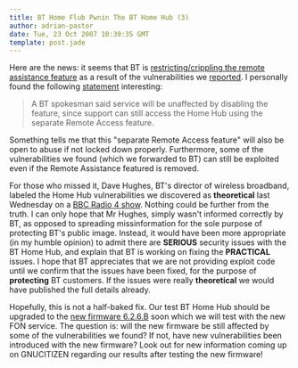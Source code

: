 ```yaml
---
title: BT Home Flub Pwnin The BT Home Hub (3)
author: adrian-pastor
date: Tue, 23 Oct 2007 10:39:35 GMT
template: post.jade
---
```


Here are the news: it seems that BT is [restricting/crippling the remote assistance feature](http://bt.custhelp.com/cgi-bin/bt.cfg/php/enduser/cci/bt_adp.php?p_sid=B612fPOi&cat_lvl1=346&cat_lvl2=401&cat_lvl3=407&cat_lvl4=751&p_cv=4.751&p_cats=346,401,407,751&p_faqid=10492) as a result of the vulnerabilities we [reported](/blog/bt-home-flub-pwnin-the-bt-home-hub). I personally found the following [statement](http://www.theregister.co.uk/2007/10/22/home_hub_vuln_plugged/) interesting:

> A BT spokesman said service will be unaffected by disabling the feature, since support can still access the Home Hub using the separate Remote Access feature.

Something tells me that this "separate Remote Access feature" will also be open to abuse if not locked down properly. Furthermore, some of the vulnerabilities we found (which we forwarded to BT) can still be exploited even if the Remote Assistance featured is removed.

For those who missed it, Dave Hughes, BT's director of wireless broadband, labeled the Home Hub vulnerabilities we discovered as **theoretical** last Wednesday on a [BBC Radio 4 show](http://www.bbc.co.uk/radio/aod/radio4_aod.shtml?radio4/youandyours_wed). Nothing could be further from the truth. I can only hope that Mr Hughes, simply wasn't informed correctly by BT, as opposed to spreading missinformation for the sole purpose of protecting BT's public image. Instead, it would have been more appropriate (in my humble opinion) to admit there are **SERIOUS** security issues with the BT Home Hub, and explain that BT is working on fixing the **PRACTICAL** issues. I hope that BT appreciates that we are not providing exploit code until we confirm that the issues have been fixed, for the purpose of **protecting** BT customers. If the issues were really **theoretical** we would have published the full details already.

Hopefully, this is not a half-baked fix. Our test BT Home Hub should be upgraded to the [new firmware 6.2.6.B](http://bt.custhelp.com/cgi-bin/bt.cfg/php/enduser/cci/bt_adp.php?p_sid=cRR8WROi&cat_lvl1=346&cat_lvl2=401&cat_lvl3=407&cat_lvl4=751&p_cv=4.751&p_cats=346,401,407,751&p_faqid=9377) soon which we will test with the new FON service. The question is: will the new firmware be  still affected by some of the vulnerabilities we found? If not, have new vulnerabilities been introduced with the new firmware? Look out for new information coming up on GNUCITIZEN regarding our results after testing the new firmware!
